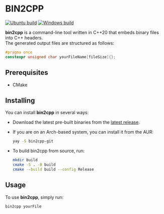 # BIN2CPP

[![Ubuntu build](https://github.com/RickIsGone/bin2cpp/actions/workflows/Ubuntu%20build.yml/badge.svg)](https://github.com/RickIsGone/bin2cpp/actions/workflows/Ubuntu%20build.yml) [![Windows build](https://github.com/RickIsGone/bin2cpp/actions/workflows/Windows%20build.yml/badge.svg)](https://github.com/RickIsGone/bin2cpp/actions/workflows/Windows%20build.yml)

**bin2cpp** is a command-line tool written in C++20 that embeds binary files into C++ headers.  
The generated output files are structured as follows:

```cpp
#pragma once
constexpr unsigned char yourFileName[fileSize]{};
```

## Prerequisites

- CMake

## Installing

You can install **bin2cpp** in several ways:

- Download the latest pre-built binaries from the [latest release](https://github.com/RickIsGone/bin2cpp/releases/latest).
- If you are on an Arch-based system, you can install it from the AUR:

  ```sh
  yay -S bin2cpp-git
  ```

- To build bin2cpp from source, run:

  ```sh
  mkdir build
  cmake -S . -B build
  cmake --build build --config Release
  ```

## Usage

To use **bin2cpp**, simply run:

```sh
bin2cpp yourFile
```
